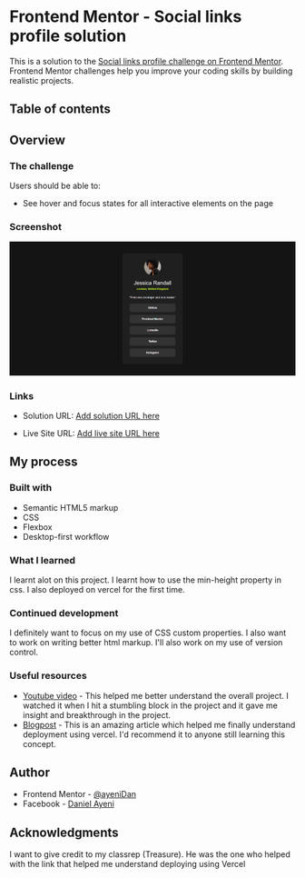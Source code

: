 # Frontend Mentor - Social links profile solution

This is a solution to the [Social links profile challenge on Frontend Mentor](https://www.frontendmentor.io/challenges/social-links-profile-UG32l9m6dQ). Frontend Mentor challenges help you improve your coding skills by building realistic projects.

## Table of contents

## Overview

### The challenge

Users should be able to:

- See hover and focus states for all interactive elements on the page

### Screenshot

![](./liveScreenshot.png)

### Links

- Solution URL: [Add solution URL here](https://github.com/ayeniDan/social-links-profile-main)

- Live Site URL: [Add live site URL here](https://social-links-profile-main-gules.vercel.app/)

## My process

### Built with

- Semantic HTML5 markup
- CSS
- Flexbox
- Desktop-first workflow

### What I learned

I learnt alot on this project. I learnt how to use the min-height property in css. I also deployed on vercel for the first time.

### Continued development

I definitely want to focus on my use of CSS custom properties. I also want to work on writing better html markup. I'll also work on my use of version control.

### Useful resources

- [Youtube video](https://www.youtube.com/watch?v=JHWT_V9pYu8) - This helped me better understand the overall project. I watched it when I hit a stumbling block in the project and it gave me insight and breakthrough in the project.
- [Blogpost](https://codingtorque.com/how-to-deploy-html-css-javascript-website-on-vercel/) - This is an amazing article which helped me finally understand deployment using vercel. I'd recommend it to anyone still learning this concept.

## Author

- Frontend Mentor - [@ayeniDan](https://www.frontendmentor.io/profile/ayeniDan)
- Facebook - [Daniel Ayeni](https://web.facebook.com/profile.php?id=61555029605626)

## Acknowledgments

I want to give credit to my classrep (Treasure). He was the one who helped with the link that helped me understand deploying using Vercel
